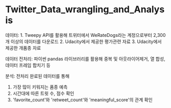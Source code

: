 # Twitter_Data_wrangling_and_Analysis
데이터: 1. Tweepy API를 활용해 트위터에서 WeRateDogs라는 계정으로부터 2,300개 이상의 데이터를 다운로드
       2. Udacity에서 제공한 평가관련 자료
       3. Udacity에서 제공한 개품종 자료
       
데이터 전처리:
파이썬 pandas 라이브러리를 활용해 중복 및 아웃라이어제거, 열 합성, 데이터 프레임 합치기 등

분석:
전처리 완료된 데이터를 통해
1. 가장 많이 키워지는 품종 예측
2. 시간대에 따른 트윗 수, 점수 확인
3. 'favorite_count'와 'retweet_count'와 'meaningful_score'의 관계 확인
